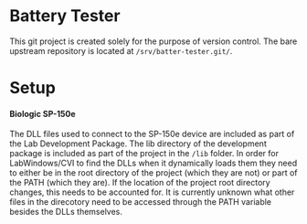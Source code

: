 # Battery Tester
This git project is created solely for the purpose of version control. The bare upstream repository is located at `/srv/batter-tester.git/`.

# Setup

#### Biologic SP-150e
The DLL files used to connect to the SP-150e device are included as part of the Lab Development Package. The lib directory of the development package is included as part of the project in the `/lib` folder. In order for LabWindows/CVI to find the DLLs when it dynamically loads them they need to either be in the root directory of the project (which they are not) or part of the PATH (which they are). If the location of the project root directory changes, this needs to be accounted for. It is currently unknown what other files in the direcotory need to be accessed through the PATH variable besides the DLLs themselves.

